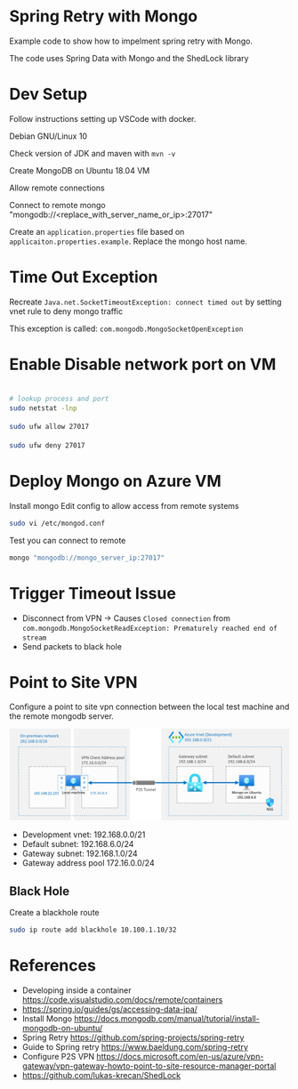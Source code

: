 # Spring Retry with Mongo

Example code to show how to impelment spring retry with Mongo.

The code uses Spring Data with Mongo and the ShedLock library


# Dev Setup

Follow instructions setting up VSCode with docker.

Debian GNU/Linux 10

Check version of JDK and maven with ```mvn -v```

Create MongoDB on Ubuntu 18.04 VM

Allow remote connections

Connect to remote mongo "mongodb://<replace_with_server_name_or_ip>:27017" 

Create an `application.properties` file based on `applicaiton.properties.example`.
Replace the mongo host name.

# Time Out Exception

Recreate `Java.net.SocketTimeoutException: connect timed out` by setting vnet rule to deny mongo traffic

This exception is called:  `com.mongodb.MongoSocketOpenException`

# Enable Disable network port on VM

```bash

# lookup process and port
sudo netstat -lnp

sudo ufw allow 27017

sudo ufw deny 27017

```

# Deploy Mongo on Azure VM

Install mongo
Edit config to allow access from remote systems

```bash
sudo vi /etc/mongod.conf

```

Test you can connect to remote
```bash
mongo "mongodb://mongo_server_ip:27017"
```


# Trigger Timeout Issue

- Disconnect from VPN -> Causes `Closed connection` from `com.mongodb.MongoSocketReadException: Prematurely reached end of stream`
- Send packets to black hole

# Point to Site VPN

Configure a point to site vpn connection between the local test machine and the remote mongodb server.

![Network Diagram](docs/SpringRetryDiagram.png)

- Development vnet: 192.168.0.0/21
- Default subnet: 192.168.6.0/24
- Gateway subnet: 192.168.1.0/24
- Gateway address pool 172.16.0.0/24

## Black Hole

Create a blackhole route

```bash
sudo ip route add blackhole 10.100.1.10/32
```

# References
- Developing inside a container https://code.visualstudio.com/docs/remote/containers
- https://spring.io/guides/gs/accessing-data-jpa/
- Install Mongo https://docs.mongodb.com/manual/tutorial/install-mongodb-on-ubuntu/
- Spring Retry https://github.com/spring-projects/spring-retry
- Guide to Spring retry https://www.baeldung.com/spring-retry
- Configure P2S VPN https://docs.microsoft.com/en-us/azure/vpn-gateway/vpn-gateway-howto-point-to-site-resource-manager-portal
- https://github.com/lukas-krecan/ShedLock
